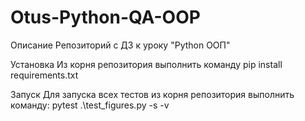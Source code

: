 # Otus-Python-QA-OOP

Описание
Репозиторий с ДЗ к уроку "Python ООП"

Установка
Из корня репозитория выполнить команду
pip install requirements.txt

Запуск
Для запуска всех тестов из корня репозитория выполнить команду:
pytest .\test_figures.py -s -v 